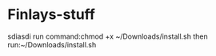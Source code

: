 # Finlays-stuff
sdiasdi
run command:chmod +x ~/Downloads/install.sh
then run:~/Downloads/install.sh
